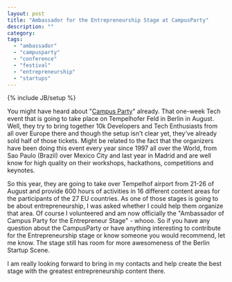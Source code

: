 ```yaml
---
layout: post
title: "Ambassador for the Entrepreneurship Stage at CampusParty"
description: ""
category:
tags:
  - "ambassador"
  - "campusparty"
  - "conference"
  - "festival"
  - "entrepreneurship"
  - "startups"
---
```

{% include JB/setup %}

You might have heard about "[Campus Party](http://www.campus-party.eu/2012/index.html)" already. That one-week Tech event that is going to take place on Tempelhofer Feld in Berlin in August. Well, they try to bring together 10k Developers and Tech Enthusiasts from all over Europe there and though the setup isn't clear yet, they've already sold half of those tickets. Might be related to the fact that the organizers have been doing this event every year since 1997 all over the World, from Sao Paulo (Brazil) over Mexico City and last year in Madrid and are well know for high quality on their workshops, hackathons, competitions and keynotes.

So this year, they are going to take over Tempelhof airport from 21-26 of August and provide 600 hours of activities in 16 different content areas for the participants of the 27 EU countries. As one of those stages is going to be about entrepreneurship, I was asked whether I could help them organize that area. Of course I volunteered and am now officially the "Ambassador of Campus Party for the Entrepreneur Stage" - whooo. So if you have any question about the CampusParty or have anything interesting to contribute for the Entrepreneurship stage or know someone you would recommend, let me know. The stage still has room for more awesomeness of the Berlin Startup Scene.

I am really looking forward to bring in my contacts and help create the best stage with the greatest entrepreneurship content there. 